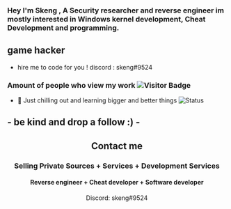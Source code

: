### Hey I'm Skeng , A Security researcher and reverse engineer im mostly interested in Windows kernel development, Cheat Development and programming. 


## game hacker
- hire me to code for you ! discord : skeng#9524
### Amount of people who view my work ![Visitor Badge](https://visitor-badge.laobi.icu/badge?page_id=DefaultO.DefaultO)
- 🔭 Just chilling out and learning bigger and better things
![Status](https://github-readme-stats.vercel.app/api?username=Skengdoo&show_icons=true&hide_border=true&count_private=true&theme=buefy)



## - be kind and drop a follow :) -


<h2 align="center">Contact me</h2>
<h3 align="center">Selling Private Sources + Services + Development Services </h3>
<h4 align="center">Reverse engineer + Cheat developer + Software developer</h4>
<p align="center">Discord: skeng#9524</p>


</pre><br>



